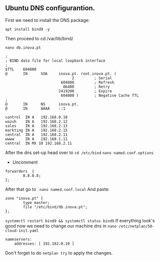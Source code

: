## Ubuntu DNS configurantion.

First we need to install the DNS package:
```
apt install bind9 -y 
```

Then proceed to cd /var/lib/bind/
```
nano db.inova.pt
```
```
;
; BIND data file for local loopback interface
;
$TTL    604800
@       IN      SOA     inova.pt. root.inova.pt. (
                              2         ; Serial
                         604800         ; Refresh
                          86400         ; Retry
                        2419200         ; Expire
                         604800 )       ; Negative Cache TTL
;
@       IN      NS      inova.pt.
@       IN      AAAA    ::1

control  IN A   192.168.0.10
wazuh    IN A   192.168.2.12
sales    IN A   192.168.2.13
markting IN A   192.168.2.15
central  IN A   192.168.2.11
wwww     IN A   192.168.1.11
central  IN MX 10 192.168.2.11
```
After the dns set-up head over to ```cd /etc/bind```
```nano named.conf.options```
* Uncomment 
```
forwarders  {
        8.8.8.8;
};
```
After that go to ``` nano named.conf.local```
And paste:
```
zone "inova.pt" {
        type master;
        file "/etc/bind/db.inova.pt";
};
```
``` systemctl restart bind9 && systemctl status bind9 ```
If everything look's good now we need to change our machine dns in ```nano /etc/netplan/50-cloud-init.yaml```
```
nameservers:
    addresses: [ 192.182.0.10 ]
```
Don't forget to do ``` netplan try ``` to apply the changes.
